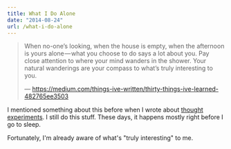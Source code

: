 ```yaml
---
title: What I Do Alone
date: "2014-08-24"
url: /what-i-do-alone
---
```



> When no-one’s looking, when the house is empty, when the afternoon is yours alone — what you choose to do says a lot about you. Pay close attention to where your mind wanders in the shower. Your natural wanderings are your compass to what’s truly interesting to you.
>
> — https://medium.com/things-ive-written/thirty-things-ive-learned-482765ee3503

I mentioned something about this before when I wrote about [thought experiments](https://misfra.me/thought-experiments).
I still do this stuff. These days, it happens mostly right before I go to sleep.

Fortunately, I'm already aware of what's "truly interesting" to me.

